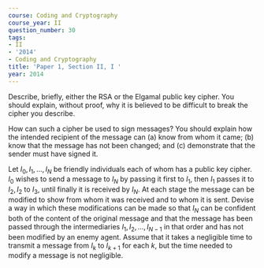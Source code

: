 ```yaml
---
course: Coding and Cryptography
course_year: II
question_number: 30
tags:
- II
- '2014'
- Coding and Cryptography
title: 'Paper 1, Section II, I '
year: 2014
---
```




Describe, briefly, either the RSA or the Elgamal public key cipher. You should explain, without proof, why it is believed to be difficult to break the cipher you describe.

How can such a cipher be used to sign messages? You should explain how the intended recipient of the message can (a) know from whom it came; (b) know that the message has not been changed; and (c) demonstrate that the sender must have signed it.

Let $I_{0}, I_{1}, \ldots, I_{N}$ be friendly individuals each of whom has a public key cipher. $I_{0}$ wishes to send a message to $I_{N}$ by passing it first to $I_{1}$, then $I_{1}$ passes it to $I_{2}, I_{2}$ to $I_{3}$, until finally it is received by $I_{N}$. At each stage the message can be modified to show from whom it was received and to whom it is sent. Devise a way in which these modifications can be made so that $I_{N}$ can be confident both of the content of the original message and that the message has been passed through the intermediaries $I_{1}, I_{2}, \ldots, I_{N-1}$ in that order and has not been modified by an enemy agent. Assume that it takes a negligible time to transmit a message from $I_{k}$ to $I_{k+1}$ for each $k$, but the time needed to modify a message is not negligible.